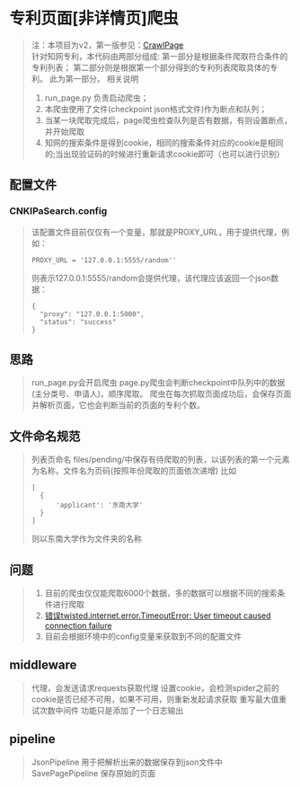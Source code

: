 # 专利页面[非详情页]爬虫
>注：本项目为v2，第一版参见：[CrawlPage](https://github.com/sky94520/CrawlPage)<br>
>针对知网专利，本代码由两部分组成:
>第一部分是根据条件爬取符合条件的专利列表；
>第二部分则是根据第一个部分得到的专利列表爬取具体的专利。
>此为第一部分。
>相关说明<br>
>1. run_page.py 负责启动爬虫；
>2. 本爬虫使用了文件(checkpoint json格式文件)作为断点和队列；
>3. 当某一块爬取完成后，page爬虫检查队列是否有数据，有则设置断点，并开始爬取
>5. 知网的搜索条件是得到cookie，相同的搜索条件对应的cookie是相同的;当出现验证码的时候进行重新请求cookie即可（也可以进行识别）
## 配置文件
### CNKIPaSearch.config
>该配置文件目前仅仅有一个变量，那就是PROXY_URL，用于提供代理，例如：
>```
>PROXY_URL = '127.0.0.1:5555/random''
>```
>则表示127.0.0.1:5555/random会提供代理，该代理应该返回一个json数据：
>```
>{
>   "proxy": "127.0.0.1:5000",
>   "status": "success"
>}
>```
## 思路
>run_page.py会开启爬虫
>page.py爬虫会判断checkpoint中队列中的数据(主分类号、申请人)，顺序爬取。
>爬虫在每次抓取页面成功后，会保存页面并解析页面，它也会判断当前的页面的专利个数。
## 文件命名规范
>列表页命名 files/pending/中保存有待爬取的列表，以该列表的第一个元素为名称，文件名为页码(按照年份爬取的页面依次递增)
>比如
>```
>[
>   {
>       'applicant': '东南大学'
>   }
>]
>```
>则以东南大学作为文件夹的名称
## 问题
>1. 目前的爬虫仅仅能爬取6000个数据，多的数据可以根据不同的搜索条件进行爬取
>2. [错误twisted.internet.error.TimeoutError: User timeout caused connection failure](https://blog.csdn.net/xiongzaiabc/article/details/89840730)
>3. 目前会根据环境中的config变量来获取到不同的配置文件
## middleware
> 代理，会发送请求requests获取代理
> 设置cookie，会检测spider之前的cookie是否已经不可用，如果不可用，则重新发起请求获取
> 重写最大值重试次数中间件 功能只是添加了一个日志输出
## pipeline
> JsonPipeline 用于把解析出来的数据保存到json文件中<br>
> SavePagePipeline 保存原始的页面
